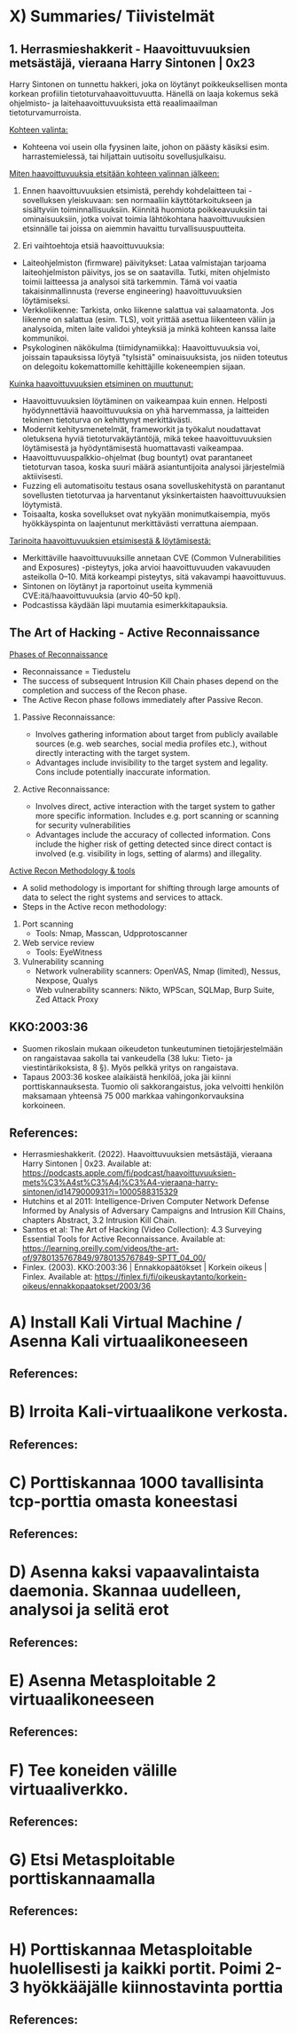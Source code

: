 # X) Summaries/ Tiivistelmät

## 1. Herrasmieshakkerit - Haavoittuvuuksien metsästäjä, vieraana Harry Sintonen | 0x23 

Harry Sintonen on tunnettu hakkeri, joka on löytänyt poikkeuksellisen monta korkean profiilin tietoturvahaavoittuvuutta. Hänellä on laaja kokemus sekä ohjelmisto- ja laitehaavoittuvuuksista että reaalimaailman tietoturvamurroista.
  
<ins>Kohteen valinta:</ins>  
- Kohteena voi usein olla fyysinen laite, johon on päästy käsiksi esim. harrastemielessä, tai hiljattain uutisoitu sovellusjulkaisu.

<ins>Miten haavoittuvuuksia etsitään kohteen valinnan jälkeen:</ins>  
1. Ennen haavoittuvuuksien etsimistä, perehdy kohdelaitteen tai -sovelluksen yleiskuvaan: sen normaaliin käyttötarkoitukseen ja sisältyviin toiminnallisuuksiin. Kiinnitä huomiota poikkeavuuksiin tai ominaisuuksiin, jotka voivat toimia lähtökohtana haavoittuvuuksien etsinnälle tai joissa on aiemmin havaittu turvallisuuspuutteita.
   
2. Eri vaihtoehtoja etsiä haavoittuvuuksia:
  - Laiteohjelmiston (firmware) päivitykset: Lataa valmistajan tarjoama laiteohjelmiston päivitys, jos se on saatavilla. Tutki, miten ohjelmisto toimii laitteessa ja analysoi sitä tarkemmin. Tämä voi vaatia takaisinmallinnusta (reverse engineering) haavoittuvuuksien löytämiseksi.
  - Verkkoliikenne: Tarkista, onko liikenne salattua vai salaamatonta. Jos liikenne on salattua (esim. TLS), voit yrittää asettua liikenteen väliin ja analysoida, miten laite validoi yhteyksiä ja minkä kohteen kanssa laite kommunikoi.
  - Psykologinen näkökulma (tiimidynamiikka): Haavoittuvuuksia voi, joissain tapauksissa löytyä "tylsistä" ominaisuuksista, jos niiden toteutus on delegoitu kokemattomille kehittäjille kokeneempien sijaan.

<ins>Kuinka haavoittuvuuksien etsiminen on muuttunut:</ins>  
- Haavoittuvuuksien löytäminen on vaikeampaa kuin ennen. Helposti hyödynnettäviä haavoittuvuuksia on yhä harvemmassa, ja laitteiden tekninen tietoturva on kehittynyt merkittävästi.
- Modernit kehitysmenetelmät, frameworkit ja työkalut noudattavat oletuksena hyviä tietoturvakäytäntöjä, mikä tekee haavoittuvuuksien löytämisestä ja hyödyntämisestä huomattavasti vaikeampaa.
- Haavoittuvuuspalkkio-ohjelmat (bug bountyt) ovat parantaneet tietoturvan tasoa, koska suuri määrä asiantuntijoita analysoi järjestelmiä aktiivisesti.
- Fuzzing eli automatisoitu testaus osana sovelluskehitystä on parantanut sovellusten tietoturvaa ja harventanut yksinkertaisten haavoittuvuuksien löytymistä.
- Toisaalta, koska sovellukset ovat nykyään monimutkaisempia, myös hyökkäyspinta on laajentunut merkittävästi verrattuna aiempaan.

<ins>Tarinoita haavoittuvuuksien etsimisestä & löytämisestä:</ins>  
- Merkittäville haavoittuvuuksille annetaan CVE (Common Vulnerabilities and Exposures) -pisteytys, joka arvioi haavoittuvuuden vakavuuden asteikolla 0–10. Mitä korkeampi pisteytys, sitä vakavampi haavoittuvuus.
- Sintonen on löytänyt ja raportoinut useita kymmeniä CVE:itä/haavoittuvuuksia (arvio 40–50 kpl).
- Podcastissa käydään läpi muutamia esimerkkitapauksia.

## 
## The Art of Hacking - Active Reconnaissance

<ins>Phases of Reconnaissance</ins>  
- Reconnaissance = Tiedustelu
- The success of subsequent Intrusion Kill Chain phases depend on the completion and success of the Recon phase.
- The Active Recon phase follows immediately after Passive Recon. 

1. Passive Reconnaissance:  
    - Involves gathering information about target from publicly available sources (e.g. web searches, social media profiles etc.), without directly interacting with the target system.
    - Advantages include invisibility to the target system and legality. Cons include potentially inaccurate information.
  
2. Active Reconnaissance:
    - Involves direct, active interaction with the target system to gather more specific information. Includes e.g. port scanning or scanning for security vulnerabilities
    - Advantages include the accuracy of collected information. Cons include the higher risk of getting detected since direct contact is involved (e.g. visibility in logs, setting of alarms) and illegality.

<ins>Active Recon Methodology & tools</ins>
- A solid methodology is important for shifting through large amounts of data to select the right systems and services to attack. 
- Steps in the Active recon methodology:
1. Port scanning
    - Tools: Nmap, Masscan, Udpprotoscanner  
2. Web service review  
    - Tools: EyeWitness  
3. Vulnerability scanning  
    - Network vulnerability scanners: OpenVAS, Nmap (limited), Nessus, Nexpose, Qualys
    - Web vulnerability scanners: Nikto, WPScan, SQLMap, Burp Suite, Zed Attack Proxy


## KKO:2003:36
- Suomen rikoslain mukaan oikeudeton tunkeutuminen tietojärjestelmään on rangaistavaa sakolla tai vankeudella (38 luku: Tieto- ja viestintärikoksista, 8 §). Myös pelkkä yritys on rangaistava.
- Tapaus 2003:36 koskee alaikäistä henkilöä, joka jäi kiinni porttiskannauksesta. Tuomio oli sakkorangaistus, joka velvoitti henkilön maksamaan yhteensä 75 000 markkaa vahingonkorvauksina korkoineen.


## References:
- Herrasmieshakkerit. (2022). Haavoittuvuuksien metsästäjä, vieraana Harry Sintonen | 0x23. Available at: https://podcasts.apple.com/fi/podcast/haavoittuvuuksien-mets%C3%A4st%C3%A4j%C3%A4-vieraana-harry-sintonen/id1479000931?i=1000588315329
- Hutchins et al 2011: Intelligence-Driven Computer Network Defense Informed by Analysis of Adversary Campaigns and Intrusion Kill Chains, chapters Abstract, 3.2 Intrusion Kill Chain.
- Santos et al: The Art of Hacking (Video Collection): 4.3 Surveying Essential Tools for Active Reconnaissance. Available at: https://learning.oreilly.com/videos/the-art-of/9780135767849/9780135767849-SPTT_04_00/ 
- Finlex. (2003). KKO:2003:36 | Ennakkopäätökset | Korkein oikeus | Finlex. Available at: https://finlex.fi/fi/oikeuskaytanto/korkein-oikeus/ennakkopaatokset/2003/36 

# A) Install Kali Virtual Machine / Asenna Kali virtuaalikoneeseen

## References:

# B) Irroita Kali-virtuaalikone verkosta.

## References:

# C) Porttiskannaa 1000 tavallisinta tcp-porttia omasta koneestasi

## References:

# D) Asenna kaksi vapaavalintaista daemonia. Skannaa uudelleen, analysoi ja selitä erot

## References:

# E) Asenna Metasploitable 2 virtuaalikoneeseen

## References:

# F) Tee koneiden välille virtuaaliverkko.

## References:

# G) Etsi Metasploitable porttiskannaamalla

## References:

# H) Porttiskannaa Metasploitable huolellisesti ja kaikki portit. Poimi 2-3 hyökkääjälle kiinnostavinta porttia

## References:
